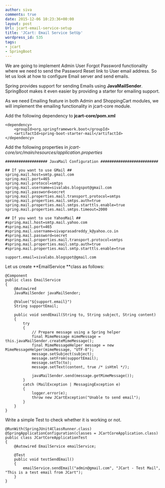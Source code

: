 ```yaml
---
author: siva
comments: true
date: 2015-12-06 10:23:36+00:00
layout: post
Url: jcart-email-service-setup
title: 'JCart: Email Service SetUp'
wordpress_id: 535
tags:
- jcart
- SpringBoot
---
```


We are going to implement Admin User Forgot Password functionality where we need to send the Password Reset link to User email address. So let us look at how to configure Email server and send emails.

Spring provides support for sending Emails using **JavaMailSender**. SpringBoot makes it even easier by providing a starter for emailing support.

As we need Emailing feature in both Admin and ShoppingCart modules, we will implement the emailing functionality in jcart-core module.

Add the following dependency to **jcart-core/pom.xml**

    
    
    <dependency>
    	<groupId>org.springframework.boot</groupId>
    	<artifactId>spring-boot-starter-mail</artifactId>
    </dependency>
    




Add the following properties in _jcart-core/src/main/resources/application.properties_

    
    
    ################### JavaMail Configuration ##########################
    
    ## If you want to use GMail ##
    spring.mail.host=smtp.gmail.com
    spring.mail.port=465
    spring.mail.protocol=smtps
    spring.mail.username=sivalabs.blogspot@gmail.com
    spring.mail.password=secret
    spring.mail.properties.mail.transport.protocol=smtps
    spring.mail.properties.mail.smtps.auth=true
    spring.mail.properties.mail.smtps.starttls.enable=true
    spring.mail.properties.mail.smtps.timeout=2000
    
    ## If you want to use YahooMail ##
    #spring.mail.host=smtp.mail.yahoo.com
    #spring.mail.port=465
    #spring.mail.username=sivaprasadreddy_k@yahoo.co.in
    #spring.mail.password=secret
    #spring.mail.properties.mail.transport.protocol=smtps
    #spring.mail.properties.mail.smtp.auth=true
    #spring.mail.properties.mail.smtp.starttls.enable=true
    
    support.email=sivalabs.blogspot@gmail.com
    



Let us create **EmailService **class as follows:


    
    
    @Component
    public class EmailService 
    {
    	@Autowired 
    	JavaMailSender javaMailSender;
    	
    	@Value("${support.email}") 
    	String supportEmail;
    	
        public void sendEmail(String to, String subject, String content)
    	{
            try
    		{
            	// Prepare message using a Spring helper
                final MimeMessage mimeMessage = this.javaMailSender.createMimeMessage();
                final MimeMessageHelper message = new MimeMessageHelper(mimeMessage, "UTF-8");
                message.setSubject(subject);
                message.setFrom(supportEmail);
                message.setTo(to);
                message.setText(content, true /* isHtml */);
                
    			javaMailSender.send(message.getMimeMessage());
    		} 
            catch (MailException | MessagingException e)
    		{
            	logger.error(e);
    			throw new JCartException("Unable to send email");
    		}
    	}	
    }
    



Write a simple Test to check whether it is working or not.


    
    
    @RunWith(SpringJUnit4ClassRunner.class)
    @SpringApplicationConfiguration(classes = JCartCoreApplication.class)
    public class JCartCoreApplicationTest
    {
    	@Autowired EmailService emailService;
    
    	@Test
    	public void testSendEmail()
    	{
    		emailService.sendEmail("admin@gmail.com", "JCart - Test Mail", "This is a test email from JCart");
    	}	
    }
    
